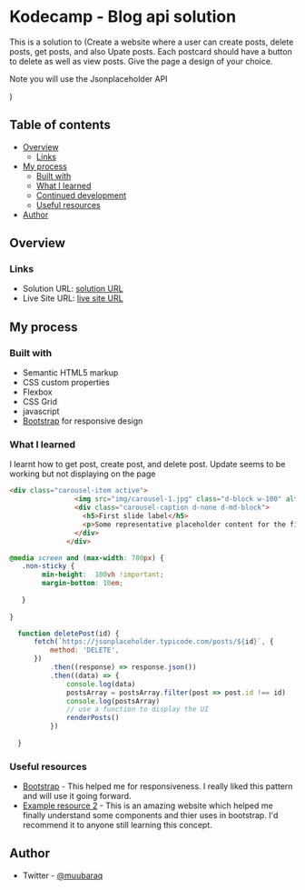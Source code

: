 # Kodecamp - Blog api  solution

This is a solution to (Create a website where a user can create posts, delete posts, get posts, and also Upate posts. Each postcard should have a button to delete as well as view posts. Give the page a design of your choice. 
 
Note you will use the Jsonplaceholder API
 
)

## Table of contents

- [Overview](#overview)
  - [Links](#links)
- [My process](#my-process)
  - [Built with](#built-with)
  - [What I learned](#what-i-learned)
  - [Continued development](#continued-development)
  - [Useful resources](#useful-resources)
- [Author](#author)




## Overview

### Links

- Solution URL: [solution URL](https://github.com/muubaraq/blog-api)
- Live Site URL: [ live site URL](https://muubaraq.github.io/blog-api/index.html)

## My process

### Built with

- Semantic HTML5 markup
- CSS custom properties
- Flexbox
- CSS Grid
- javascript
- [Bootstrap](https://getbootstap.com/) for responsive design



### What I learned
I learnt how to get post, create post, and delete post. Update seems to be working but not displaying on the page

```html
<div class="carousel-item active">
                <img src="img/carousel-1.jpg" class="d-block w-100" alt="...">
                <div class="carousel-caption d-none d-md-block">
                  <h5>First slide label</h5>
                  <p>Some representative placeholder content for the first slide.</p>
                </div>
              </div>
```
```css
@media screen and (max-width: 780px) {
   .non-sticky {
        min-height:  100vh !important;
        margin-bottom: 10em;
        
   }
    
}
```
```js
  function deletePost(id) {
      fetch(`https://jsonplaceholder.typicode.com/posts/${id}`, {
          method: 'DELETE',
      })
          .then((response) => response.json())
          .then((data) => {
              console.log(data)
              postsArray = postsArray.filter(post => post.id !== id)
              console.log(postsArray)
              // use a function to display the UI
              renderPosts()
          })
  
  }

```



### Useful resources

- [Bootstrap](https://getbootstrap.com) - This helped me for responsiveness. I really liked this pattern and will use it going forward.
- [Example resource 2](https://mdbootstrap.com/) - This is an amazing website which helped me finally understand some components and thier uses in bootstrap. I'd recommend it to anyone still learning this concept.



## Author

- Twitter - [@muubaraq](https://www.twitter.com/muubaraq)





